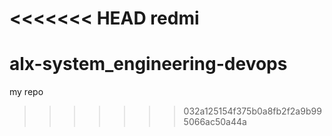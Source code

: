 <<<<<<< HEAD
redmi
=======
# alx-system_engineering-devops
my repo
>>>>>>> 032a125154f375b0a8fb2f2a9b995066ac50a44a
